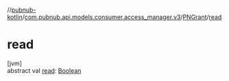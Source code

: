 //[pubnub-kotlin](../../../index.md)/[com.pubnub.api.models.consumer.access_manager.v3](../index.md)/[PNGrant](index.md)/[read](read.md)

# read

[jvm]\
abstract val [read](read.md): [Boolean](https://kotlinlang.org/api/latest/jvm/stdlib/kotlin/-boolean/index.html)
